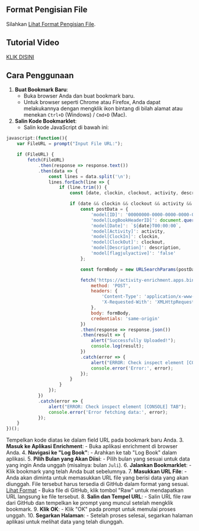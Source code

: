 ## Format Pengisian File
Silahkan [Lihat Format Pengisian File](https://github.com/syauqqii/dump-enrichment/tree/main/Format%20Pengisian).

## Tutorial Video
[KLIK DISINI](https://www.youtube.com/watch?v=3rY8BhAHRhk)

## Cara Penggunaan
1. **Buat Bookmark Baru**:
    - Buka browser Anda dan buat bookmark baru.
    - Untuk browser seperti Chrome atau Firefox, Anda dapat melakukannya dengan mengklik ikon bintang di bilah alamat atau menekan `Ctrl+D` (Windows) / `Cmd+D` (Mac).
2. **Salin Kode Bookmarklet**:
    - Salin kode JavaScript di bawah ini:
```javascript
javascript:(function(){
    var FileURL = prompt("Input File URL:");

    if (FileURL) {
        fetch(FileURL)
            .then(response => response.text())
            .then(data => {
                const lines = data.split('\n');
                lines.forEach(line => {
                    if (line.trim()) {
                        const [date, clockin, clockout, activity, description] = line.split('|');

                        if (date && clockin && clockout && activity && description) {
                            const postData = {
                                'model[ID]': '00000000-0000-0000-0000-000000000000',
                                'model[LogBookHeaderID]': document.querySelector('ul[id="monthTab"] li.current a').getAttribute('onclick').split("'")[1],
                                'model[Date]': `${date}T00:00:00`,
                                'model[Activity]': activity,
                                'model[ClockIn]': clockin,
                                'model[ClockOut]': clockout,
                                'model[Description]': description,
                                'model[flagjulyactive]': 'false'
                            };

                            const formBody = new URLSearchParams(postData).toString();

                            fetch('https://activity-enrichment.apps.binus.ac.id/LogBook/StudentSave', {
                                method: 'POST',
                                headers: {
                                    'Content-Type': 'application/x-www-form-urlencoded; charset=UTF-8',
                                    'X-Requested-With': 'XMLHttpRequest'
                                },
                                body: formBody,
                                credentials: 'same-origin'
                            })
                            .then(response => response.json())
                            .then(result => {
                                alert("Successfully Uploaded!");
                                console.log(result);
                            })
                            .catch(error => {
                                alert("ERROR: Check inspect element [CONSOLE] TAB");
                                console.error('Error:', error);
                            });
                        }
                    }
                });
            })
            .catch(error => {
                alert("ERROR: Check inspect element [CONSOLE] TAB");
                console.error('Error fetching data:', error);
            });
    }
})();
```
Tempelkan kode diatas ke dalam field URL pada bookmark baru Anda.
3. **Masuk ke Aplikasi Enrichment**:
    - Buka aplikasi enrichment di browser Anda.
4. **Navigasi ke "Log Book"**:
    - Arahkan ke tab "Log Book" dalam aplikasi.
5. **Pilih Bulan yang Akan Diisi**:
    - Pilih bulan yang sesuai untuk data yang ingin Anda unggah (misalnya: bulan `Juli`).
6. **Jalankan Bookmarklet**:
    - Klik bookmark yang telah Anda buat sebelumnya.
7. **Masukkan URL File**:
    - Anda akan diminta untuk memasukkan URL file yang berisi data yang akan diunggah. File tersebut harus tersedia di GitHub dalam format yang sesuai. [Lihat Format](https://github.com/syauqqii/dump-enrichment/tree/main/Format%20Pengisian)
    - Buka file di GitHub, klik tombol "Raw" untuk mendapatkan URL langsung ke file tersebut.
8. **Salin dan Tempel URL**:
    - Salin URL file raw dari GitHub dan tempelkan ke prompt yang muncul setelah mengklik bookmark.
9. **Klik OK**:
    - Klik "OK" pada prompt untuk memulai proses unggah.
10. **Segarkan Halaman**:
    - Setelah proses selesai, segarkan halaman aplikasi untuk melihat data yang telah diunggah.
